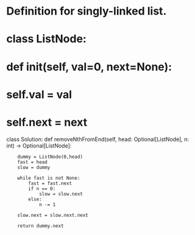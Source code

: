 # Definition for singly-linked list.
# class ListNode:
#     def __init__(self, val=0, next=None):
#         self.val = val
#         self.next = next
class Solution:
    def removeNthFromEnd(self, head: Optional[ListNode], n: int) -> Optional[ListNode]:

        dummy = ListNode(0,head)
        fast = head
        slow = dummy

        while fast is not None:
            fast = fast.next
            if n == 0:
                slow = slow.next
            else:
                n -= 1

        slow.next = slow.next.next

        return dummy.next
